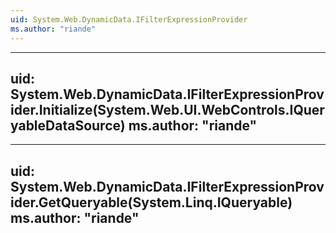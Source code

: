 ```yaml
---
uid: System.Web.DynamicData.IFilterExpressionProvider
ms.author: "riande"
---
```


---
uid: System.Web.DynamicData.IFilterExpressionProvider.Initialize(System.Web.UI.WebControls.IQueryableDataSource)
ms.author: "riande"
---

---
uid: System.Web.DynamicData.IFilterExpressionProvider.GetQueryable(System.Linq.IQueryable)
ms.author: "riande"
---
